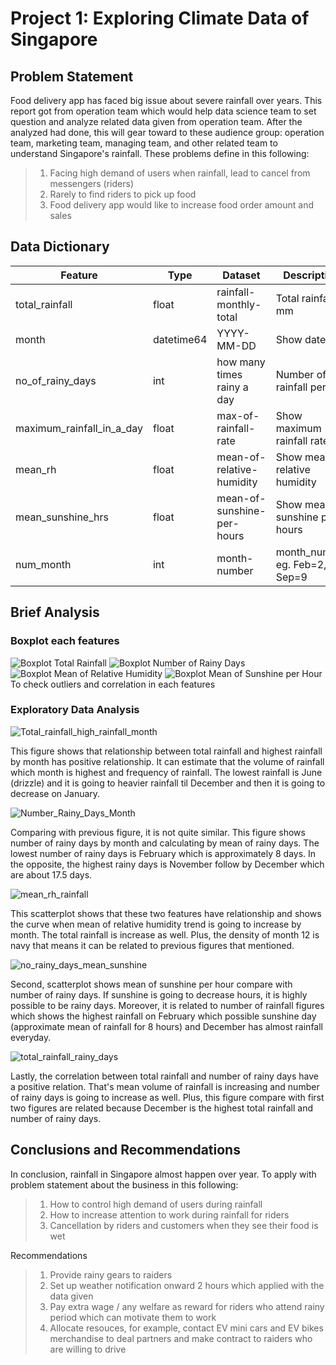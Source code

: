# Project 1: Exploring Climate Data of Singapore

## Problem Statement
Food delivery app has faced big issue about severe rainfall over years. This report got from operation team which would help data science team to set question and analyze related data given from operation team. After the analyzed had done, this will gear toward to these audience group: operation team, marketing team, managing team, and other related team to understand Singapore's rainfall. These problems define in this following:
> 1. Facing high demand of users when rainfall, lead to cancel from messengers (riders)
> 2. Rarely to find riders to pick up food
> 3. Food delivery app would like to increase food order amount and sales

## Data Dictionary
|Feature|Type|Dataset|Description|
|---|---|---|---|
|total_rainfall|float|rainfall-monthly-total|Total rainfall in mm|
|month|datetime64|YYYY-MM-DD|Show date|
|no_of_rainy_days|int|how many times rainy a day|Number of rainfall per day|
|maximum_rainfall_in_a_day|float|max-of-rainfall-rate|Show maximum rainfall rate|
|mean_rh|float|mean-of-relative-humidity|Show mean of relative humidity|
|mean_sunshine_hrs|float|mean-of-sunshine-per-hours|Show mean of sunshine per hours|
|num_month|int|month-number|month_number eg. Feb=2, Sep=9

## Brief Analysis

### Boxplot each features
![Boxplot Total Rainfall](https://github.com/pacharajson/project1_rainfall/blob/main/Boxplot%20Total%20Rainfall.png)
![Boxplot Number of Rainy Days](https://github.com/pacharajson/project1_rainfall/blob/main/Boxplot%20Number%20of%20Rainy%20Days.png)
![Boxplot Mean of Relative Humidity](https://github.com/pacharajson/project1_rainfall/blob/main/Boxplot%20Mean%20of%20Relative%20Humidity.png)
![Boxplot Mean of Sunshine per Hour](https://github.com/pacharajson/project1_rainfall/blob/main/Boxplot%20Mean%20of%20Sunshine%20per%20Hour.png)
To check outliers and correlation in each features


### Exploratory Data Analysis
![Total_rainfall_high_rainfall_month](https://github.com/pacharajson/project1_rainfall/blob/main/total_rainfall_high_rainfall_month.PNG)

This figure shows that relationship between total rainfall and highest rainfall by month has positive relationship.
It can estimate that the volume of rainfall which month is highest and frequency of rainfall. The lowest rainfall is June (drizzle) and it is going to heavier rainfall til December and then it is going to decrease on January.

![Number_Rainy_Days_Month](https://github.com/pacharajson/project1_rainfall/blob/main/Number_Rainy_Days_Month.PNG)

Comparing with previous figure, it is not quite similar. This figure shows number of rainy days by month and calculating by mean of rainy days. The lowest number of rainy days is February which is approximately 8 days. In the opposite, the highest rainy days is November follow by December which are about 17.5 days.

![mean_rh_rainfall](https://github.com/pacharajson/project1_rainfall/blob/main/mean_rh_rainfall.PNG)

This scatterplot shows that these two features have relationship and shows the curve when mean of relative humidity trend is going to increase by month. The total rainfall is increase as well. Plus, the density of month 12 is navy that means it can be related to previous figures that mentioned.

![no_rainy_days_mean_sunshine](https://github.com/pacharajson/project1_rainfall/blob/main/no_rainydays_mean_sunshine.PNG)

Second, scatterplot shows mean of sunshine per hour compare with number of rainy days. If sunshine is going to decrease hours, it is highly possible to be rainy days. Moreover, it is related to number of rainfall figures which shows the highest rainfall on February which possible sunshine day (approximate mean of rainfall for 8 hours) and December has almost rainfall everyday.

![total_rainfall_rainy_days](https://github.com/pacharajson/project1_rainfall/blob/main/total_rainfall_rainy_days.PNG)

Lastly, the correlation between total rainfall and number of rainy days have a positive relation. That's mean volume of rainfall is increasing and number of rainy days is going to increase as well. Plus, this figure compare with first two figures are related because December is the highest total rainfall and number of rainy days.


## Conclusions and Recommendations
In conclusion, rainfall in Singapore almost happen over year. To apply with problem statement about the business in this following:
> 1. How to control high demand of users during rainfall
> 2. How to increase attention to work during rainfall for riders
> 3. Cancellation by riders and customers when they see their food is wet

Recommendations
> 1. Provide rainy gears to raiders
> 2. Set up weather notification onward 2 hours which applied with the data given
> 3. Pay extra wage / any welfare as reward for riders who attend rainy period which can motivate them to work
> 4. Allocate resouces, for example, contact EV mini cars and EV bikes merchandise to deal partners and make contract to raiders who are willing to drive
